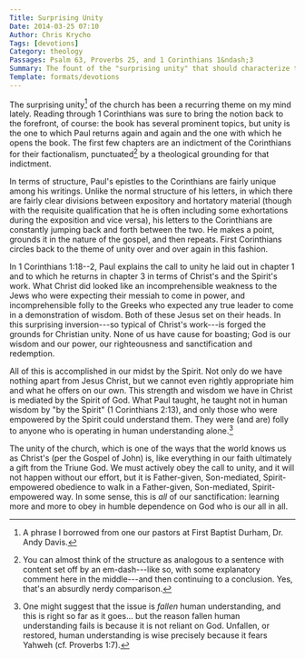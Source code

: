 ```yaml
---
Title: Surprising Unity
Date: 2014-03-25 07:10
Author: Chris Krycho
Tags: [devotions]
Category: theology
Passages: Psalm 63, Proverbs 25, and 1 Corinthians 1&ndash;3
Summary: The fount of the "surprising unity" that should characterize the church is the work of the Triune God.
Template: formats/devotions
---
```


The surprising unity[^1] of the church has been a recurring theme on my mind
lately. Reading through 1 Corinthians was sure to bring the notion back to the
forefront, of course: the book has several prominent topics, but unity is the
one to which Paul returns again and again and the one with which he opens the
book. The first few chapters are an indictment of the Corinthians for their
factionalism, punctuated[^2] by a theological grounding for that indictment.

In terms of structure, Paul's epistles to the Corinthians are fairly unique
among his writings. Unlike the normal structure of his letters, in which there
are fairly clear divisions between expository and hortatory material (though
with the requisite qualification that he is often including some exhortations
during the exposition and vice versa), his letters to the Corinthians are
constantly jumping back and forth between the two. He makes a point, grounds it
in the nature of the gospel, and then repeats. First Corinthians circles back to
the theme of unity over and over again in this fashion.

In 1 Corinthians 1:18--2, Paul explains the call to unity he laid out in chapter
1 and to which he returns in chapter 3 in terms of Christ's and the Spirit's
work. What Christ did looked like an incomprehensible weakness to the Jews who
were expecting their messiah to come in power, and incomprehensible folly to the
Greeks who expected any true leader to come in a demonstration of wisdom. Both
of these Jesus set on their heads. In this surprising inversion---so typical of
Christ's work---is forged the grounds for Christian unity. None of us have cause
for boasting; God is our wisdom and our power, our righteousness and
sanctification and redemption.

All of this is accomplished in our midst by the Spirit. Not only do we have
nothing apart from Jesus Christ, but we cannot even rightly appropriate him and
what he offers on our own. This strength and wisdom we have in Christ is
mediated by the Spirit of God. What Paul taught, he taught not in human wisdom
by "by the Spirit" (1 Corinthians 2:13), and only those who were empowered by
the Spirit could understand them. They were (and are) folly to anyone who is
operating in human understanding alone.[^3]

The unity of the church, which is one of the ways that the world knows us as
Christ's (per the Gospel of John) is, like everything in our faith ultimately a
gift from the Triune God. We must actively obey the call to unity, and it will
not happen without our effort, but it is Father-given, Son-mediated, Spirit-
empowered obedience to walk in a Father-given, Son-mediated, Spirit-empowered
way. In some sense, this is *all* of our sanctification: learning more and more
to obey in humble dependence on God who is our all in all.

[^1]: A phrase I borrowed from one our pastors at First Baptist Durham, Dr. Andy
    Davis.

[^2]: You can almost think of the structure as analogous to a sentence with
    content set off by an em-dash---like so, with some explanatory comment here
    in the middle---and then continuing to a conclusion. Yes, that's an absurdly
    nerdy comparison.

[^3]: One might suggest that the issue is *fallen* human understanding, and this
    is right so far as it goes... but the reason fallen human understanding
    fails is because it is not reliant on God. Unfallen, or restored, human
    understanding is wise precisely because it fears Yahweh (cf. Proverbs 1:7).
